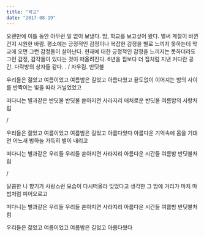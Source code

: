 ```yaml
---
title: "학교"
date: "2017-08-19"
---
```


오랜만에 이틀 동안 아무런 일 없이 보냈다. 밤, 학교를 보고싶어 왔다. 벌써 계절이 바뀐건지 시원한 바람. 평소에는 긍정적인 감정이나 복잡한 감정을 별로 느끼지 못하는데 학교에 오면 그런 감정들이 살아난다. 현재에 대한 긍정적인 감정을 느끼지는 못하더라도 그런 감정, 감각들이 있다는 것이 떠올려진다. 6년을 집보다 더 집처럼 지낸 커다란 공간. 다락방의 상자들 같다. . / 자우림. 반딧불

우리들은 젊었고 여름이었고 여름밤은 길었고 아름다웠고 끝도없이 이어지는 밤의 사이를 반짝이는 빛을 따라 거닐었었고

떠다니는 별과같은 반딧불 반딧불 쏟아지면 사라지리 애처로운 반딧불 여름밤의 사랑처럼

/

우리들은 젊었고 여름이었고 여름밤은 길었고 아름다웠다 아름다운 기억속에 몸을 기대면 어느새 밤하늘 가득히 별이 내리고

떠다니는 별과같은 우리들 우리들 쏟아지면 사라지리 아름다운 시간들 여름밤 반딧불처럼

/

달콤한 니 향기가 사랑스런 모습이 다시떠올라 잊었다고 생각한 그 밤에 거리가 마치 마법처럼 피어오르고

떠다니는 별과같은 우리들 우리들 쏟아지면 사라지리 아름다운 시간들 여름밤 반딧불처럼

우리들은 젊었고 여름이었고 여름밤은 길었고 아름다웠다
